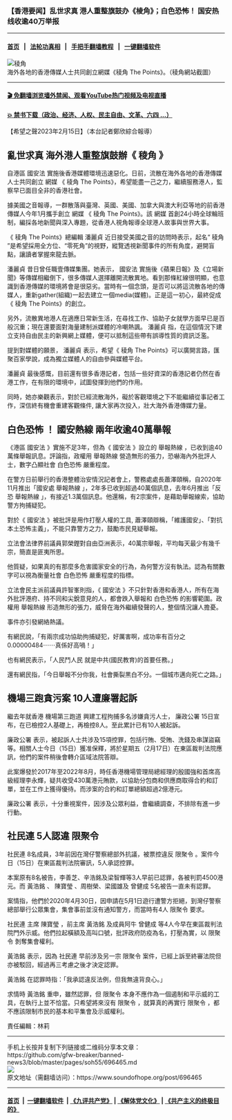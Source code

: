 ### 【香港要闻】乱世求真  港人重整旗鼓办《棱角》；白色恐怖！ 国安热线收逾40万举报
------------------------

#### [首页](https://github.com/gfw-breaker/banned-news3/blob/master/README.md) &nbsp;&nbsp;|&nbsp;&nbsp; [法轮功真相](https://github.com/begood0513/basic/blob/master/README.md)  &nbsp;&nbsp;|&nbsp;&nbsp; [手把手翻墙教程](https://github.com/gfw-breaker/guides/wiki)  &nbsp;&nbsp;|&nbsp;&nbsp; [一键翻墙软件](https://github.com/gfw-breaker/nogfw/blob/master/README.md)  



<div><img alt="稜角" src="https://img.soundofhope.org/2023-02/points-1676486314946.jpg"/>
<br/><figcaption class="caption">
 海外各地的香港傳媒人士共同創立網媒《稜角 The Points》。（稜角網站截圖）
</figcaption></div><hr/>

#### [ 🎬  免翻墙浏览墙外禁闻、观看YouTube热门视频及电视直播](https://github.com/gfw-breaker/HelloWorld)

#### [ 💥  禁书下载（政治、经济、人权、民主自由、文革、六四 ...）](https://github.com/gfw-breaker/books/blob/master/README.md)

<div><div class="Content__Wrapper sc-1bvya0-0 elmmKw article_body" data-checkusr="" itemprop="articleBody">
 <div id="post_place_1">
 </div>
 <p class="meta-top">
  <span class="meta">
   【希望之聲2023年2月15日】（本台記者鄭欣綜合報導）
  </span>
 </p>
 <h2>
  <strong>
   亂世求真 海外港人重整旗鼓辦《
   <ok href="/term/839352?lang=b5">
    稜角
   </ok>
   》
  </strong>
 </h2>
 <p>
  自港區
  <ok href="/term/99050?lang=b5">
   國安法
  </ok>
  實施後香港媒體環境迅速惡化。日前，流散在海外各地的香港傳媒人士共同創立
  <ok href="/term/631932?lang=b5">
   網媒
  </ok>
  《
  <ok href="/term/839352?lang=b5">
   稜角
  </ok>
  The Points》，希望能盡一己之力，繼續服務港人，監察早已面目全非的香港社會。
 </p>
 <p>
  據美國之音報導，一群散落與臺灣、英國、美國、加拿大與澳大利亞等地的前香港傳媒人今年1月攜手創立
  <ok href="/term/631932?lang=b5">
   網媒
  </ok>
  《
  <ok href="/term/839352?lang=b5">
   稜角
  </ok>
  The Points》。該
  <ok href="/term/631932?lang=b5">
   網媒
  </ok>
  首創24小時全球輪班制，編採各地新聞與深入專題，從香港人視角報導全球港人故事與世界大事。
 </p>
 <p>
  《
  <ok href="/term/839352?lang=b5">
   稜角
  </ok>
  The Points》總編輯
  <ok href="/term/839358?lang=b5">
   潘麗貞
  </ok>
  近日接受美國之音的訪問時表示，起名“
  <ok href="/term/839352?lang=b5">
   稜角
  </ok>
  ”是希望採用全方位、“零死角”的視野，縱覽透視新聞事件的所有角度，避開盲點，讓讀者掌握來龍去脈。
 </p>
 <p>
  <ok href="/term/839358?lang=b5">
   潘麗貞
  </ok>
  昔日曾任職壹傳媒集團。她表示，
  <ok href="/term/99050?lang=b5">
   國安法
  </ok>
  實施後《蘋果日報》及《立場新聞》等傳媒相繼倒下，很多傳媒人選擇離開流散異地。看到那條紅線很明顯，也意識到香港傳媒的環境將會是很惡劣。當時有一個念頭，是否可以將這流散各地的傳媒人，重新gather(組織)一起去建立一個media(媒體)。正是這一初心，最終促成《
  <ok href="/term/839352?lang=b5">
   稜角
  </ok>
  The Points》的創立。
 </p>
 <p>
  另外，流散異地港人在適應日常新生活，在尋找工作、協助子女就學方面早已是百般沉重；現在還要面對海量建制派媒體的冷嘲熱諷。
  <ok href="/term/839358?lang=b5">
   潘麗貞
  </ok>
  指，在這個情況下建立支持自由民主的新興網上媒體，便可以抵制這些帶有誤導性質的資訊泛濫。
 </p>
 <p>
  提到對媒體的願景，
  <ok href="/term/839358?lang=b5">
   潘麗貞
  </ok>
  表示，希望《
  <ok href="/term/839352?lang=b5">
   稜角
  </ok>
  The Points》可以廣開言路，匯聚百家學說，成為獨立媒體人的自由參與媒體平台。
 </p>
 <p>
  <ok href="/term/839358?lang=b5">
   潘麗貞
  </ok>
  最後感慨，目前還有很多香港記者，包括一些好資深的香港記者仍然在香港工作，在有限的環境中，試圖發揮到他們的作用。
 </p>
 <p>
  同時，她亦樂觀表示，對於已經流散海外，礙於客觀環境之下不能繼續從事記者工作，深信終有機會重建客觀條件, 讓大家再次投入，壯大海外香港傳媒力量。
 </p>
 <h2>
  <strong>
   <ok href="/term/54883?lang=b5">
    白色恐怖
   </ok>
   ！
   <ok href="/term/839361?lang=b5">
    國安熱線
   </ok>
   兩年收逾40萬舉報
  </strong>
 </h2>
 <p>
  《港區
  <ok href="/term/99050?lang=b5">
   國安法
  </ok>
  》實施不足3年，但為《
  <ok href="/term/99050?lang=b5">
   國安法
  </ok>
  》設立的
  <ok href="/term/407893?lang=b5">
   舉報熱線
  </ok>
  ，已收到逾40萬條舉報訊息。評論指，政權用
  <ok href="/term/407893?lang=b5">
   舉報熱線
  </ok>
  營造無形的張力，恐嚇海內外批評人士，數字凸顯社會
  <ok href="/term/54883?lang=b5">
   白色恐怖
  </ok>
  嚴重程度。
 </p>
 <p>
  在警方日前舉行的香港整體治安情況記者會上，警務處處長蕭澤頤稱，自2020年11月推出「國安處
  <ok href="/term/407893?lang=b5">
   舉報熱線
  </ok>
  」，2年多已收到超過40萬個訊息，去年6月推出「反恐
  <ok href="/term/407893?lang=b5">
   舉報熱線
  </ok>
  」，有接近1.3萬個訊息。他還稱，有2宗案件，是藉助舉報線索，協助警方拘捕疑犯。
 </p>
 <p>
  對於《
  <ok href="/term/99050?lang=b5">
   國安法
  </ok>
  》被批評是用作打壓人權的工具, 蕭澤頤辯稱，「維護國安」、「對抗本土恐怖主義」，不能只靠警方之力，鼓勵市民見疑舉報。
 </p>
 <p>
  立法會法律界前議員郭榮鏗對自由亞洲表示，40萬宗舉報，平均每天最少有幾千宗，簡直是匪夷所思。
 </p>
 <p>
  他質疑，如果真的有那麼多危害國家安全的行為，為何警方沒有執法。認為有關數字可以視為衡量社會
  <ok href="/term/54883?lang=b5">
   白色恐怖
  </ok>
  嚴重程度的指標。
 </p>
 <p>
  立法會民主派前議員許智峯則指，《
  <ok href="/term/99050?lang=b5">
   國安法
  </ok>
  》不只針對香港和香港人，所有在海外批評港府、持不同和尖銳意見的人，都會跌入舉報和
  <ok href="/term/54883?lang=b5">
   白色恐怖
  </ok>
  的影響範圍。政權用
  <ok href="/term/407893?lang=b5">
   舉報熱線
  </ok>
  形造無形的張力，威脅在海外繼續發聲的人，整個情況讓人擔憂。
 </p>
 <p>
  事件亦引發網絡熱議。
 </p>
 <p>
  有網民說，「有兩宗成功協助拘捕疑犯，好厲害啊，成功率有百分之0.00000484⋯⋯真係好高喎！」
 </p>
 <p>
  也有網民表示，「人民鬥人民 就是中共(國民教育)的首要任務。」
 </p>
 <p>
  還有網民指，「今日舉報不分你我，社會撕裂黒白不分。一個城市邁向死亡之路。」
 </p>
 <h2>
  <strong>
   機場三跑貪污案 10人遭廉署起訴
  </strong>
 </h2>
 <p>
  繼去年就香港
  <ok href="/term/839364?lang=b5">
   機場第三跑道
  </ok>
  興建工程拘捕多名涉嫌貪污人士，
  <ok href="/term/11067?lang=b5">
   廉政公署
  </ok>
  15日宣布，在已檢控2人基礎上，再檢控8人。至此累計已有10人被起訴。
 </p>
 <p>
  <ok href="/term/11067?lang=b5">
   廉政公署
  </ok>
  表示，被起訴人士共涉及15項控罪，包括行賄、受賄、洗錢及串謀盜竊等。相關人士今日（15日）獲准保釋，將於星期五（2月17日）在東區裁判法院應訊，他們的案件稍後會轉介區域法院答辯。
 </p>
 <p>
  此案爆發於2017年至2022年8月，時任香港機場管理局總經理的殷國強和首席高級經理李永輝，疑共收受430萬港元賄款，以協助分包商和供應商取得合約和訂單，並在工作上獲得優待。而涉案的合約和訂單總額超過2億港元。
 </p>
 <p>
  <ok href="/term/11067?lang=b5">
   廉政公署
  </ok>
  表示，十分重視案件，因涉及公眾利益，會繼續調查，不排除有進一步行動。
 </p>
 <h2>
  <strong>
   <ok href="/term/27837?lang=b5">
    社民連
   </ok>
   5人認違
   <ok href="/term/273469?lang=b5">
    限聚令
   </ok>
  </strong>
 </h2>
 <p>
  <ok href="/term/27837?lang=b5">
   社民連
  </ok>
  8名成員，3年前因在灣仔警察總部外抗議，被票控違反
  <ok href="/term/273469?lang=b5">
   限聚令
  </ok>
  。案件今日（15日）在東區裁判法院審訊，5人承認控罪。
 </p>
 <p>
  本案原有8名被告，李善芝、辛浩銘及梁智輝等3人早前已認罪，各被判罰4500港元。而
  <ok href="/term/76308?lang=b5">
   黃浩銘
  </ok>
  、
  <ok href="/term/636768?lang=b5">
   陳寶瑩
  </ok>
  、周樹榮、梁國雄及
  <ok href="/term/174719?lang=b5">
   曾健成
  </ok>
  5名被告一直未有認罪。
 </p>
 <p>
  案情指，他們於2020年4月30日，因申請在5月1日遊行遭警方拒絕，到灣仔警察總部舉行公眾集會，集會事前並沒有通知警方，而當時有4人
  <ok href="/term/273469?lang=b5">
   限聚令
  </ok>
  要求。
 </p>
 <p>
  <ok href="/term/27837?lang=b5">
   社民連
  </ok>
  主席
  <ok href="/term/636768?lang=b5">
   陳寶瑩
  </ok>
  ，前主席
  <ok href="/term/76308?lang=b5">
   黃浩銘
  </ok>
  及成員阿牛
  <ok href="/term/174719?lang=b5">
   曾健成
  </ok>
  等4人今早在東區裁判法院門外示威。他們拉起橫額及高叫口號，批評政府防疫為名，打壓為實，以
  <ok href="/term/273469?lang=b5">
   限聚令
  </ok>
  剝奪集會權利。
 </p>
 <p>
  <ok href="/term/76308?lang=b5">
   黃浩銘
  </ok>
  表示，因為
  <ok href="/term/27837?lang=b5">
   社民連
  </ok>
  早前涉及另一宗
  <ok href="/term/273469?lang=b5">
   限聚令
  </ok>
  案件，已經上訴至終審法院但亦被駁回，經過再三考慮之後才決定認罪。
 </p>
 <p>
  <ok href="/term/76308?lang=b5">
   黃浩銘
  </ok>
  在認罪時指：「我承認違反法例，但我無違背良心。」
 </p>
 <p>
  求情時
  <ok href="/term/76308?lang=b5">
   黃浩銘
  </ok>
  重申，雖然認罪，但
  <ok href="/term/273469?lang=b5">
   限聚令
  </ok>
  本身不應作為一個遏制和平示威的工具，在執行上並不恰當。只希望將來沒有
  <ok href="/term/273469?lang=b5">
   限聚令
  </ok>
  ，就算真的再實行
  <ok href="/term/273469?lang=b5">
   限聚令
  </ok>
  ，都不應該限制市民的基本和平集會及示威權利。
 </p>
 <p class="meta-btm">
  責任編輯：林莉
 </p>
</div>
</div>
<hr/>
手机上长按并复制下列链接或二维码分享本文章：<br/>
https://github.com/gfw-breaker/banned-news3/blob/master/pages/soh55/696465.md <br/>
<a href='https://github.com/gfw-breaker/banned-news3/blob/master/pages/soh55/696465.md'><img src='https://github.com/gfw-breaker/banned-news3/blob/master/pages/soh55/696465.md.png'/></a> <br/>
原文地址（需翻墙访问）：https://www.soundofhope.org/post/696465


------------------------
#### [首页](https://github.com/gfw-breaker/banned-news3/blob/master/README.md) &nbsp;|&nbsp; [一键翻墙软件](https://github.com/gfw-breaker/nogfw/blob/master/README.md) &nbsp;| [《九评共产党》](https://github.com/gfw-breaker/9ping.md/blob/master/README.md#九评之一评共产党是什么) | [《解体党文化》](https://github.com/gfw-breaker/jtdwh.md/blob/master/README.md) | [《共产主义的终极目的》](https://github.com/gfw-breaker/gczydzjmd.md/blob/master/README.md)


<img src='http://gfw-breaker.win/banned-news3/pages/soh55/696465.md' width='0px' height='0px'/>